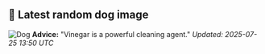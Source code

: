 ## 🐶 Latest random dog image
![Dog](https://images.dog.ceo/breeds/deerhound-scottish/n02092002_1828.jpg)
**Advice:** "Vinegar is a powerful cleaning agent."
*Updated: 2025-07-25 13:50 UTC*
